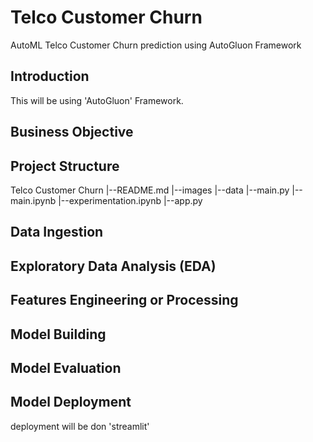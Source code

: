 # Telco Customer Churn

AutoML Telco Customer Churn prediction using AutoGluon Framework

## Introduction

This will be using 'AutoGluon' Framework.

## Business Objective

## Project Structure

Telco Customer Churn
|--README.md
|--images
|--data
|--main.py
|--main.ipynb
|--experimentation.ipynb
|--app.py

## Data Ingestion

## Exploratory Data Analysis (EDA)

## Features Engineering or Processing

## Model Building

## Model Evaluation

## Model Deployment
deployment will be don 'streamlit'

